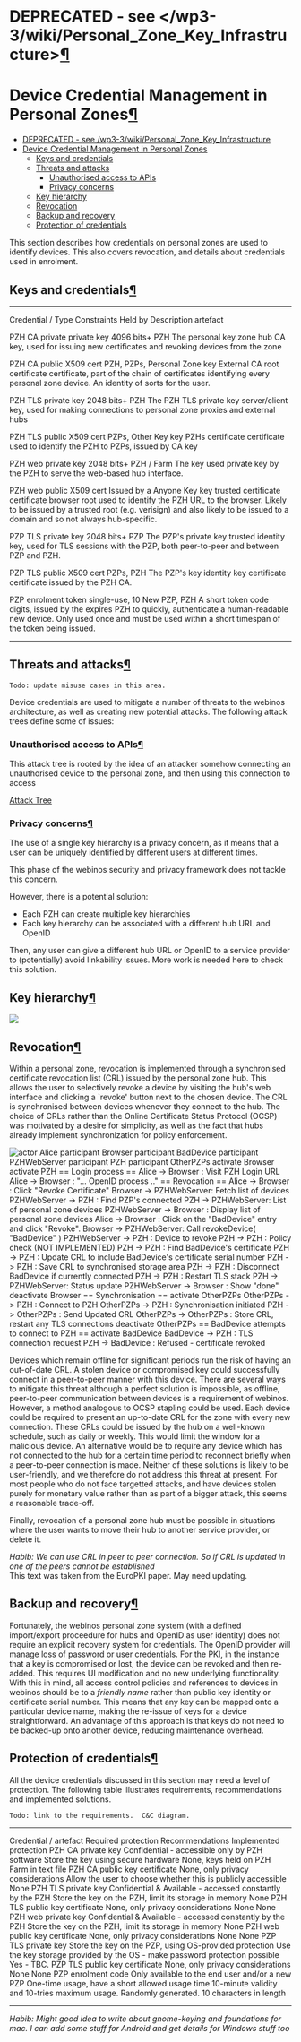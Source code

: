DEPRECATED - see </wp3-3/wiki/Personal_Zone_Key_Infrastructure>[¶](#DEPRECATED-see-httpdevwebinosorgredmineprojectswp3-3wikiPersonal_Zone_Key_Infrastructure)
====================================================================================================================================================================================================

Device Credential Management in Personal Zones[¶](#Device-Credential-Management-in-Personal-Zones)
==================================================================================================

-   [DEPRECATED - see
    /wp3-3/wiki/Personal\_Zone\_Key\_Infrastructure](#DEPRECATED-see-httpdevwebinosorgredmineprojectswp3-3wikiPersonal_Zone_Key_Infrastructure)
-   [Device Credential Management in Personal
    Zones](#Device-Credential-Management-in-Personal-Zones)
    -   [Keys and credentials](#Keys-and-credentials)
    -   [Threats and attacks](#Threats-and-attacks)
        -   [Unauthorised access to APIs](#Unauthorised-access-to-APIs)
        -   [Privacy concerns](#Privacy-concerns)
    -   [Key hierarchy](#Key-hierarchy)
    -   [Revocation](#Revocation)
    -   [Backup and recovery](#Backup-and-recovery)
    -   [Protection of credentials](#Protection-of-credentials)

This section describes how credentials on personal zones are used to
identify devices. This also covers revocation, and details about
credentials used in enrolment.

Keys and credentials[¶](#Keys-and-credentials)
----------------------------------------------

  -------------- -------------- -------------- -------------- --------------
  Credential /   Type           Constraints    Held by        Description
  artefact                                                    

  PZH CA private private key    4096 bits+     PZH            The personal
  key                                                         zone hub CA
                                                              key, used for
                                                              issuing new
                                                              certificates
                                                              and revoking
                                                              devices from
                                                              the zone

  PZH CA public  X509 cert                     PZH, PZPs,     Personal Zone
  key                                          External       CA root
  certificate                                                 certificate,
                                                              part of the
                                                              chain of
                                                              certificates
                                                              identifying
                                                              every personal
                                                              zone device.
                                                              An identity of
                                                              sorts for the
                                                              user.

  PZH TLS        private key    2048 bits+     PZH            The PZH TLS
  private key                                                 server/client
                                                              key, used for
                                                              making
                                                              connections to
                                                              personal zone
                                                              proxies and
                                                              external hubs

  PZH TLS public X509 cert                     PZPs, Other    Key
  key                                          PZHs           certificate
  certificate                                                 used to
                                                              identify the
                                                              PZH to PZPs,
                                                              issued by CA
                                                              key

  PZH web        private key    2048 bits+     PZH / Farm     The key used
  private key                                                 by the PZH to
                                                              serve the
                                                              web-based hub
                                                              interface.

  PZH web public X509 cert      Issued by a    Anyone         Key
  key                           trusted                       certificate
  certificate                   browser root                  used to
                                                              identify the
                                                              PZH URL to the
                                                              browser.
                                                              Likely to be
                                                              issued by a
                                                              trusted root
                                                              (e.g.
                                                              verisign) and
                                                              also likely to
                                                              be issued to a
                                                              domain and so
                                                              not always
                                                              hub-specific.

  PZP TLS        private key    2048 bits+     PZP            The PZP's
  private key                                                 trusted
                                                              identity key,
                                                              used for TLS
                                                              sessions with
                                                              the PZP, both
                                                              peer-to-peer
                                                              and between
                                                              PZP and PZH.

  PZP TLS public X509 cert                     PZPs, PZH      The PZP's
  key                                                         identity key
  certificate                                                 certificate
                                                              issued by the
                                                              PZH CA.

  PZP enrolment  token          single-use, 10 New PZP, PZH   A short token
  code                          digits,                       issued by the
                                expires                       PZH to
                                quickly,                      authenticate a
                                human-readable                new device.
                                                              Only used once
                                                              and must be
                                                              used within a
                                                              short timespan
                                                              of the token
                                                              being issued.
  -------------- -------------- -------------- -------------- --------------

Threats and attacks[¶](#Threats-and-attacks)
--------------------------------------------

    Todo: update misuse cases in this area.

Device credentials are used to mitigate a number of threats to the
webinos architecture, as well as creating new potential attacks. The
following attack trees define some of issues:

### Unauthorised access to APIs[¶](#Unauthorised-access-to-APIs)

This attack tree is rooted by the idea of an attacker somehow connecting
an unauthorised device to the personal zone, and then using this
connection to access

[Attack Tree](http://dev.webinos.org/redmine/attachments/download/2059)

### Privacy concerns[¶](#Privacy-concerns)

The use of a single key hierarchy is a privacy concern, as it means that
a user can be uniquely identified by different users at different times.

This phase of the webinos security and privacy framework does not tackle
this concern.

However, there is a potential solution:

-   Each PZH can create multiple key hierarchies
-   Each key hierarchy can be associated with a different hub URL and
    OpenID

Then, any user can give a different hub URL or OpenID to a service
provider to (potentially) avoid linkability issues. More work is needed
here to check this solution.

Key hierarchy[¶](#Key-hierarchy)
--------------------------------

![](key-hierarchy-simple2.png)

Revocation[¶](#Revocation)
--------------------------

Within a personal zone, revocation is implemented through a synchronised
certificate revocation list (CRL) issued by the personal zone hub. This
allows the user to selectively revoke a device by visiting the hub's web
interface and clicking a \`revoke' button next to the chosen device. The
CRL is synchronised between devices whenever they connect to the hub.
The choice of CRLs rather than the Online Certificate Status Protocol
(OCSP) was motivated by a desire for simplicity, as well as the fact
that hubs already implement synchronization for policy enforcement.

![ actor Alice participant Browser participant BadDevice participant
PZHWebServer participant PZH participant OtherPZPs activate Browser
activate PZH == Login process == Alice -\> Browser : Visit PZH Login URL
Alice -\> Browser : "... OpenID process .." == Revocation == Alice -\>
Browser : Click "Revoke Certificate" Browser -\> PZHWebServer: Fetch
list of devices PZHWebServer -\> PZH : Find PZP's connected PZH -\>
PZHWebServer: List of personal zone devices PZHWebServer -\> Browser :
Display list of personal zone devices Alice -\> Browser : Click on the
"BadDevice" entry and click "Revoke". Browser -\> PZHWebServer: Call
revokeDevice( "BadDevice" ) PZHWebServer -\> PZH : Device to revoke
PZH -\> PZH : Policy check (NOT IMPLEMENTED) PZH -\> PZH : Find
BadDevice's certificate PZH -\> PZH : Update CRL to include BadDevice's
certificate serial number PZH -\> PZH : Save CRL to synchronised storage
area PZH -\> PZH : Disconnect BadDevice if currently connected PZH -\>
PZH : Restart TLS stack PZH -\> PZHWebServer: Status update
PZHWebServer -\> Browser : Show "done" deactivate Browser ==
Synchronisation == activate OtherPZPs OtherPZPs -\> PZH : Connect to PZH
OtherPZPs -\> PZH : Synchronisation initiated PZH -\> OtherPZPs : Send
Updated CRL OtherPZPs -\> OtherPZPs : Store CRL, restart any TLS
connections deactivate OtherPZPs == BadDevice attempts to connect to PZH
== activate BadDevice BadDevice -\> PZH : TLS connection request PZH -\>
BadDevice : Refused - certificate revoked
](http://dev.webinos.org/redmine/wiki_external_filter/filter?index=0&macro=plantuml&name=4577ecc0cd4a196d723d6b277cb67251928d6cb2074b17dc66e44213ade96b88)

Devices which remain offline for significant periods run the risk of
having an out-of-date CRL. A stolen device or compromised key could
successfully connect in a peer-to-peer manner with this device. There
are several ways to mitigate this threat although a perfect solution is
impossible, as offline, peer-to-peer communication between devices is a
requirement of webinos. However, a method analogous to OCSP stapling
could be used. Each device could be required to present an up-to-date
CRL for the zone with every new connection. These CRLs could be issued
by the hub on a well-known schedule, such as daily or weekly. This would
limit the window for a malicious device. An alternative would be to
require any device which has not connected to the hub for a certain time
period to reconnect briefly when a peer-to-peer connection is made.
Neither of these solutions is likely to be user-friendly, and we
therefore do not address this threat at present. For most people who do
not face targetted attacks, and have devices stolen purely for monetary
value rather than as part of a bigger attack, this seems a reasonable
trade-off.

Finally, revocation of a personal zone hub must be possible in
situations where the user wants to move their hub to another service
provider, or delete it.

*Habib: We can use CRL in peer to peer connection. So if CRL is updated
in one of the peers cannot be established*\
 This text was taken from the EuroPKI paper. May need updating.

Backup and recovery[¶](#Backup-and-recovery)
--------------------------------------------

Fortunately, the webinos personal zone system (with a defined
import/export proceedure for hubs and OpenID as user identity) does not
require an explicit recovery system for credentials. The OpenID provider
will manage loss of password or user credentials. For the PKI, in the
instance that a key is compromised or lost, the device can be revoked
and then re-added. This requires UI modification and no new underlying
functionality. With this in mind, all access control policies and
references to devices in webinos should be to a *friendly name* rather
than public key identity or certificate serial number. This means that
any key can be mapped onto a particular device name, making the re-issue
of keys for a device straightforward. An advantage of this approach is
that keys do not need to be backed-up onto another device, reducing
maintenance overhead.

Protection of credentials[¶](#Protection-of-credentials)
--------------------------------------------------------

All the device credentials discussed in this section may need a level of
protection. The following table illustrates requirements,
recommendations and implemented solutions.

    Todo: link to the requirements.  C&C diagram.

  -------------------------------- ----------------------------------------------------------- ---------------------------------------------------------------------------- --------------------------------------------------------------------------------------------
  Credential / artefact            Required protection                                         Recommendations                                                              Implemented protection
  PZH CA private key               Confidential - accessible only by PZH software              Store the key using secure hardware                                          None, keys held on PZH Farm in text file
  PZH CA public key certificate    None, only privacy considerations                           Allow the user to choose whether this is publicly accessible                 None
  PZH TLS private key              Confidential & Available - accessed constantly by the PZH   Store the key on the PZH, limit its storage in memory                        None
  PZH TLS public key certificate   None, only privacy considerations                           None                                                                         None
  PZH web private key              Confidential & Available - accessed constantly by the PZH   Store the key on the PZH, limit its storage in memory                        None
  PZH web public key certificate   None, only privacy considerations                           None                                                                         None
  PZP TLS private key              Store the key on the PZP, using OS-provided protection      Use the key storage provided by the OS - make password protection possible   Yes - TBC.
  PZP TLS public key certificate   None, only privacy considerations                           None                                                                         None
  PZP enrolment code               Only available to the end user and/or a new PZP             One-time usage, have a short allowed usage time                              10-minute validity and 10-tries maximum usage. Randomly generated. 10 characters in length
  -------------------------------- ----------------------------------------------------------- ---------------------------------------------------------------------------- --------------------------------------------------------------------------------------------

*Habib: Might good idea to write about gnome-keying and foundations for
mac. I can add some stuff for Android and get details for Windows stuff
too*

